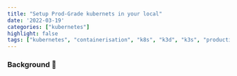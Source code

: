 ```yaml
---
title: "Setup Prod-Grade kubernets in your local"
date: '2022-03-19'
categories: ["kubernetes"]
highlight: false
tags: ["kubernetes", "containerisation", "k8s", "k3d", "k3s", "production k3d"]
---
```

### Background 🧐
